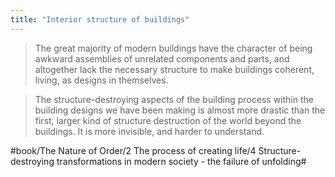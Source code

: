 ```yaml
---
title: "Interior structure of buildings"
---
```


> The great majority of modern buildings have the character of being awkward assemblies of unrelated components and parts, and altogether lack the necessary structure to make buildings coherent, living, as designs in themselves.  

> The structure-destroying aspects of the building process within the building designs we have been making is almost more drastic than the first, larger kind of structure destruction of the world beyond the buildings. It is more invisible, and harder to understand.  

#book/The Nature of Order/2 The process of creating life/4 Structure-destroying transformations in modern society - the failure of unfolding#